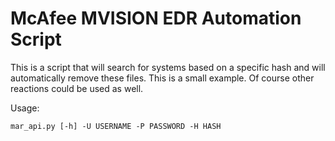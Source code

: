 # McAfee MVISION EDR Automation Script

This is a script that will search for systems based on a specific hash and will automatically remove these files.
This is a small example. Of course other reactions could be used as well.

Usage:
```
mar_api.py [-h] -U USERNAME -P PASSWORD -H HASH
```
